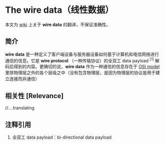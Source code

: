 # The wire data（线性数据）

本文为 [wiki](https://en.wikipedia.org/wiki/Wire_data) 上关于 **wire data** 的翻译，不保证准确性。



## 简介

**wire data** 是一种定义了客户端设备与服务器设备如何基于计算机和电信网络进行通信的信息。它是 **wire protocol** （一种传输协议）的全双工 data payload <sup>[1]</sup> 解码后得到的内容。更确切的说，**wire data** 作为一种通信的信息存在于  [OSI model](https://en.wikipedia.org/wiki/OSI_model) 里除物理层之外的各个层级之中（没有包含物理层，是因为物理层的协议是用于建立连接而非通信）



## 相关性 [Relevance]



//….translating



## 注释引用

1. 全双工 data payload：bi-directional data payload
